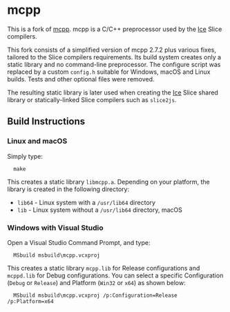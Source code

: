 # mcpp

This is a fork of [mcpp](http://mcpp.sourceforge.net/). mcpp is a C/C++ preprocessor used by the [Ice](https://github.com/zeroc-ice/ice) Slice compilers.

This fork consists of a simplified version of mcpp 2.7.2 plus various fixes, tailored to the Slice compilers requirements. Its build system creates only a static library and no command-line preprocessor. The configure script was replaced by a custom `config.h` suitable for Windows, macOS and Linux builds. Tests and other optional files were removed.

The resulting static library is later used when creating the [Ice](https://github.com/zeroc-ice/ice) Slice shared library or statically-linked Slice compilers such as `slice2js`.

## Build Instructions

### Linux and macOS
Simply type:
```
  make
```  
This creates a static library `libmcpp.a`. Depending on your platform, the library is created in the following directory:

* `lib64` - Linux system with a `/usr/lib64` directory
* `lib` - Linux system without a `/usr/lib64` directory, macOS

### Windows with Visual Studio

Open a Visual Studio Command Prompt, and type:
```
  MSbuild msbuild\mcpp.vcxproj
```
This creates a static library `mcpp.lib` for Release configurations and `mcppd.lib` for Debug configurations.
You can select a specific Configuration (`Debug` or `Release`) and Platform (`Win32` or `x64`) as shown below:

```
  MSbuild msbuild\mcpp.vcxproj /p:Configuration=Release /p:Platform=x64
```
